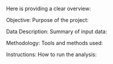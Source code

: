 Here is providing a clear overview:

Objective: Purpose of the project:

Data Description: Summary of input data:

Methodology: Tools and methods used:

Instructions: How to run the analysis:

